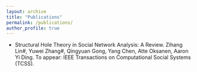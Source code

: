 ```yaml
---
layout: archive
title: "Publications"
permalink: /publications/
author_profile: true
---
```


* Structural Hole Theory in Social Network Analysis: A Review.
  Zihang Lin#, Yuwei Zhang#, Qingyuan Gong, Yang Chen, Atte Oksanen, Aaron Yi Ding.
  To appear: IEEE Transactions on Computational Social Systems (TCSS).
